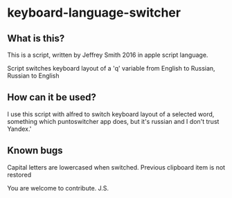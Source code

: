 # keyboard-language-switcher

## What is this?
This is a script, written by Jeffrey Smith 2016 in apple script language.

Script switches keyboard layout of a 'q' variable from English to Russian, Russian to English

## How can it be used?
I use this script with alfred to switch keyboard layout of a selected word, something which puntoswitcher app does, but it's russian and I don't trust Yandex.'

## Known bugs
Capital letters are lowercased when switched.
Previous clipboard item is not restored 

You are welcome to contribute.
J.S.